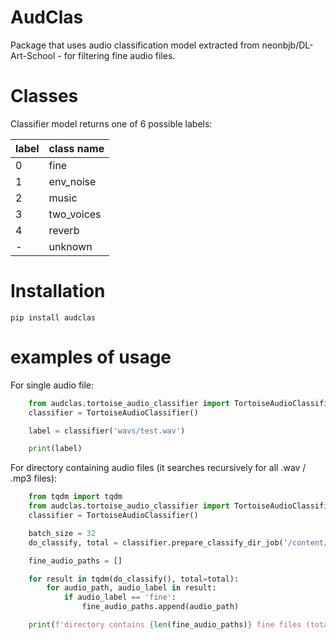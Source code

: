 # AudClas

Package that uses audio classification model extracted from neonbjb/DL-Art-School - for filtering fine audio files.

# Classes

Classifier model returns one of 6 possible labels:

| label | class name |
| ----- | ---------- |
| 0     | fine       |
| 1     | env_noise  |
| 2     | music      |
| 3     | two_voices |
| 4     | reverb     |
| -     | unknown    |

# Installation

`pip install audclas`

# examples of usage

For single audio file:

```py
    from audclas.tortoise_audio_classifier import TortoiseAudioClassifier
    classifier = TortoiseAudioClassifier()

    label = classifier('wavs/test.wav')

    print(label)
```

For directory containing audio files (it searches recursively for all .wav / .mp3 files):

```py
    from tqdm import tqdm
    from audclas.tortoise_audio_classifier import TortoiseAudioClassifier
    classifier = TortoiseAudioClassifier()

    batch_size = 32
    do_classify, total = classifier.prepare_classify_dir_job('/content/wavs', batch_size)

    fine_audio_paths = []

    for result in tqdm(do_classify(), total=total):
        for audio_path, audio_label in result:
            if audio_label == 'fine':
                fine_audio_paths.append(audio_path)

    print(f'directory contains {len(fine_audio_paths)} fine files (total files: {total * batch_size})')
```
